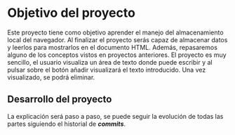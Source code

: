 # Objetivo del proyecto

Este proyecto tiene como objetivo aprender el manejo del almacenamiento local del navegador. Al finalizar el proyecto serás capaz de almacenar datos y leerlos para mostrarlos en el documento HTML. Además, repasaremos alguno de los conceptos vistos en proyectos anteriores. El proyecto es muy sencillo, el usuario visualiza un área de texto donde puede escribir y al pulsar sobre el botón añadir visualizará el texto introducido. Una vez visualizado, se podrá eliminar.

## Desarrollo del proyecto

La explicación será paso a paso, se puede seguir la evolución de todas las partes siguiendo el historial de **_commits_**.